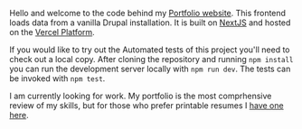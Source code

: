 Hello and welcome to the code behind my [Portfolio website](https://mmorris-sandbox.net). This frontend loads data from a vanilla Drupal installation. It is built on [NextJS](https://next.js) and hosted on the [Vercel Platform](https://vercel.com/new?filter=next.js).

If you would like to try out the Automated tests of this project you'll need to check out a local copy.  After cloning the repository and running `npm install` you can run the development server locally with `npm run dev`. The tests can be invoked with `npm test`.

I am currently looking for work.  My portfolio is the most comprhensive review of my skills, but for those who prefer printable resumes I [have one here](https://mmorris-sandbox.net/resume.pdf).